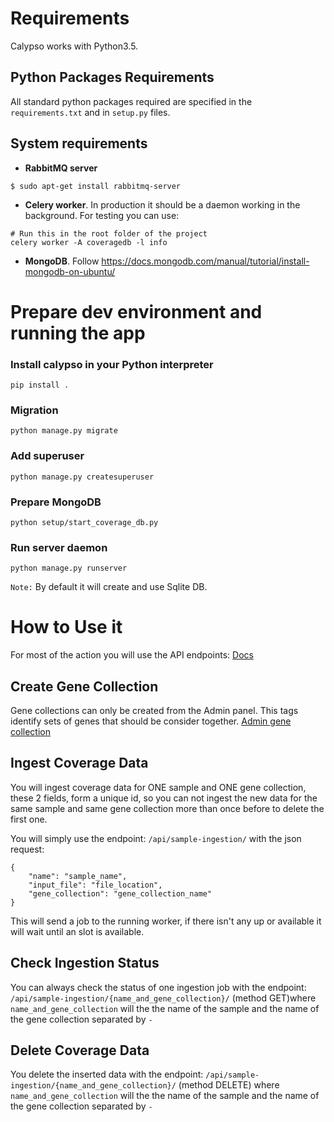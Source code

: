 # Requirements

Calypso works with Python3.5.

## Python Packages Requirements

All standard python packages required are specified in
the `requirements.txt` and in `setup.py` files.

## System requirements

- **RabbitMQ server**
```
$ sudo apt-get install rabbitmq-server
```
- **Celery worker**. In production it should be a daemon working in the
background. For testing you can use:
```
# Run this in the root folder of the project
celery worker -A coveragedb -l info
```

- **MongoDB**. Follow https://docs.mongodb.com/manual/tutorial/install-mongodb-on-ubuntu/

# Prepare dev environment and running the app

### Install calypso in your Python interpreter
```
pip install .
```

### Migration
```
python manage.py migrate
```

### Add superuser
```
python manage.py createsuperuser
```

### Prepare MongoDB
```
python setup/start_coverage_db.py
```

### Run server daemon
```
python manage.py runserver
```

`Note:` By default it will create and use Sqlite DB.


# How to Use it

For most of the action you will use the API endpoints:
[Docs](http://127.0.0.1:8000/api/docs/)


## Create Gene Collection

Gene collections can only be created from the Admin panel. This tags
identify sets of genes that should be consider together.
[Admin gene collection](http://127.0.0.1:8000/admin/coveragedbingestion/genecollection/)

## Ingest Coverage Data

You will ingest coverage data for ONE sample and ONE gene collection,
these 2 fields, form a unique id, so you can not ingest the new data for
the same sample and same gene collection more than once before to delete
the first one.

You will simply use the endpoint: `/api/sample-ingestion/` with the
json request:

```
{
    "name": "sample_name",
    "input_file": "file_location",
    "gene_collection": "gene_collection_name"
}
```


This will send a job to the running worker, if there isn't any up or
available it will wait until an slot is available.

## Check Ingestion Status

You can always check the status of one ingestion job with the endpoint:
`/api/sample-ingestion/{name_and_gene_collection}/` (method GET)where
`name_and_gene_collection` will the the name of the sample and the name
of the gene collection separated by `-`

## Delete Coverage Data

You delete the inserted data with the endpoint:
`/api/sample-ingestion/{name_and_gene_collection}/` (method DELETE)
where `name_and_gene_collection` will the the name of the sample
 and the name of the gene collection separated by `-`

